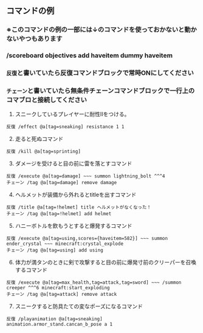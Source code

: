 ## コマンドの例
### ※このコマンドの例の一部には↓のコマンドを使っておかないと動かないやつもあります
### /scoreboard objectives add haveitem dummy haveitem
### `反復`と書いていたら反復コマンドブロックで常時ONにしてください  
### `チェーン`と書いていたら無条件チェーンコマンドブロックで一行上のコマブロと接続してください  
  
  
1. スニークしているプレイヤーに耐性Ⅱをつける。  
```
反復 /effect @a[tag=sneaking] resistance 1 1
```
  
2. 走ると死ぬコマンド  
```
反復 /kill @a[tag=sprinting]  
```
  
3. ダメージを受けると目の前に雷を落とすコマンド  
```
反復 /execute @a[tag=damage] ~~~ summon lightning_bolt ^^^4  
チェーン /tag @a[tag=damage] remove damage  
```
  
4. ヘルメットが装備から外れるとtitleを出すコマンド  
```
反復 /title @a[tag=!helmet] title ヘルメットがなくなった！  
チェーン /tag @a[tag=!helmet] add helmet  
```
  
5. ハニーボトルを飲もうとすると爆発するコマンド  
```
反復 /execute @a[tag=using,scores={haveitem=582}] ~~~ summon ender_crystal ~~~ minecraft:crystal_explode  
チェーン /tag @a[tag=using] add using  
```  
  
6. 体力が満タンのときに剣で攻撃すると目の前に爆発寸前のクリーパーを召喚するコマンド  
```
反復 /execute @a[tag=max_health,tag=attack,tag=sword] ~~~ /summon creeper ^^^6 minecraft:start_exploding  
チェーン /tag @a[tag=attack] remove attack  
```  
  
7. スニークすると防具たての変なポーズになるコマンド  
```
反復 /playanimation @a[tag=sneaking] animation.armor_stand.cancan_b_pose a 1  
```  
